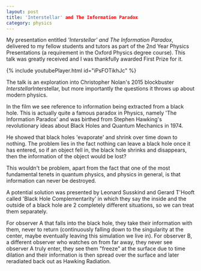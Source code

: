 ```yaml
---
layout: post
title: 'Interstellar' and The Information Paradox
category: physics
---
```


My presentation entitled <em>'Interstellar' and The Information Paradox</em>, delivered to my fellow students and tutors as part of the 2nd Year Physics Presentations (a requirement in the Oxford Physics degree course). This talk was greatly received and I was thankfully awarded First Prize for it.

<!-- more -->

{% include youtubePlayer.html id="iPsFOTikhJc" %}

The talk is an exploration into Christopher Nolan's 2015 blockbuster <em>Interstellar</em>Interstellar, but more importantly the questions it throws up about modern physics.

In the film we see reference to information being extracted from a black hole. This is actually quite a famous paradox in Physics, namely 'The Information Paradox' and was birthed from Stephen Hawking's revolutionary ideas about Black Holes and Quantum Mechanics in 1974.

He showed that black holes 'evaporate' and shrink over time down to nothing. The problem lies in the fact nothing can leave a black hole once it has entered, so if an object fell in, the black hole shrinks and disappears, then the information of the object would be lost?

This wouldn't be problem, apart from the fact that one of the most fundamental tenets in quantum physics, and physics in general, is that information can never be destroyed.

A potential solution was presented by Leonard Susskind and Gerard T'Hooft called 'Black Hole Complementarity' in which they say the inside and the outside of a black hole are 2 completely different situations, so we can treat them separately.

For observer A that falls into the black hole, they take their information with them, never to return (continuously falling down to the singularity at the center, maybe eventually leaving this simulation we live in). For observer B, a different observer who watches on from far away, they never see observer A truly enter, they see them "freeze" at the surface due to time dilation and their information is then spread over the surface and later reradiated back out as Hawking Radiation. 